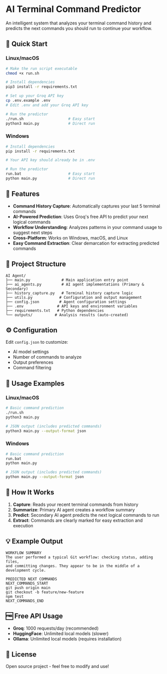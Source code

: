 # AI Terminal Command Predictor

An intelligent system that analyzes your terminal command history and predicts the next commands you should run to continue your workflow.

## 🚀 Quick Start

### Linux/macOS
```bash
# Make the run script executable
chmod +x run.sh

# Install dependencies
pip3 install -r requirements.txt

# Set up your Groq API key
cp .env.example .env
# Edit .env and add your Groq API key

# Run the predictor
./run.sh                    # Easy start
python3 main.py             # Direct run
```

### Windows
```bash
# Install dependencies
pip install -r requirements.txt

# Your API key should already be in .env

# Run the predictor
run.bat                     # Easy start
python main.py              # Direct run
```

## 🎯 Features

- **Command History Capture**: Automatically captures your last 5 terminal commands
- **AI-Powered Prediction**: Uses Groq's free API to predict your next logical commands
- **Workflow Understanding**: Analyzes patterns in your command usage to suggest next steps
- **Cross-Platform**: Works on Windows, macOS, and Linux
- **Easy Command Extraction**: Clear demarcation for extracting predicted commands

## 📁 Project Structure

```
AI Agent/
├── main.py              # Main application entry point
├── ai_agents.py         # AI agent implementations (Primary & Secondary)
├── history_capture.py   # Terminal history capture logic
├── utils.py            # Configuration and output management
├── config.json         # Agent configuration settings
├── .env               # API keys and environment variables
├── requirements.txt   # Python dependencies
└── outputs/          # Analysis results (auto-created)
```

## ⚙️ Configuration

Edit `config.json` to customize:
- AI model settings
- Number of commands to analyze
- Output preferences
- Command filtering

## 🔧 Usage Examples

### Linux/macOS
```bash
# Basic command prediction
./run.sh
python3 main.py

# JSON output (includes predicted commands)
python3 main.py --output-format json
```

### Windows
```bash
# Basic command prediction
run.bat
python main.py

# JSON output (includes predicted commands)
python main.py --output-format json
```

## 🤖 How It Works

1. **Capture**: Reads your recent terminal commands from history
2. **Summarize**: Primary AI agent creates a workflow summary
3. **Predict**: Secondary AI agent predicts the next logical commands to run
4. **Extract**: Commands are clearly marked for easy extraction and execution

## 💡 Example Output

```
WORKFLOW SUMMARY
The user performed a typical Git workflow: checking status, adding files, 
and committing changes. They appear to be in the middle of a development cycle.

PREDICTED NEXT COMMANDS
NEXT_COMMANDS_START
git push origin main
git checkout -b feature/new-feature
npm test
NEXT_COMMANDS_END
```

## 🆓 Free API Usage

- **Groq**: 1000 requests/day (recommended)
- **HuggingFace**: Unlimited local models (slower)
- **Ollama**: Unlimited local models (requires installation)

## 📄 License

Open source project - feel free to modify and use!
